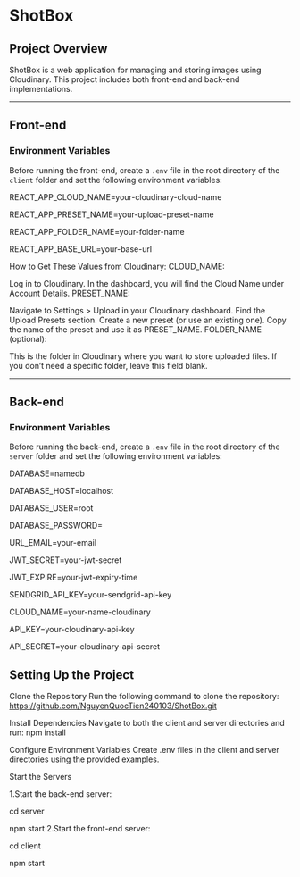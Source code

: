 # ShotBox

## Project Overview
ShotBox is a web application for managing and storing images using Cloudinary. This project includes both front-end and back-end implementations.

---

## Front-end

### Environment Variables

Before running the front-end, create a `.env` file in the root directory of the `client` folder and set the following environment variables:


REACT_APP_CLOUD_NAME=your-cloudinary-cloud-name

REACT_APP_PRESET_NAME=your-upload-preset-name

REACT_APP_FOLDER_NAME=your-folder-name

REACT_APP_BASE_URL=your-base-url


How to Get These Values from Cloudinary:
CLOUD_NAME:

Log in to Cloudinary.
In the dashboard, you will find the Cloud Name under Account Details.
PRESET_NAME:

Navigate to Settings > Upload in your Cloudinary dashboard.
Find the Upload Presets section.
Create a new preset (or use an existing one).
Copy the name of the preset and use it as PRESET_NAME.
FOLDER_NAME (optional):

This is the folder in Cloudinary where you want to store uploaded files.
If you don’t need a specific folder, leave this field blank.


---

## Back-end

### Environment Variables

Before running the back-end, create a `.env` file in the root directory of the `server` folder and set the following environment variables:

DATABASE=namedb

DATABASE_HOST=localhost

DATABASE_USER=root

DATABASE_PASSWORD=

URL_EMAIL=your-email

JWT_SECRET=your-jwt-secret

JWT_EXPIRE=your-jwt-expiry-time

SENDGRID_API_KEY=your-sendgrid-api-key

CLOUD_NAME=your-name-cloudinary

API_KEY=your-cloudinary-api-key

API_SECRET=your-cloudinary-api-secret


## Setting Up the Project
Clone the Repository
Run the following command to clone the repository: https://github.com/NguyenQuocTien240103/ShotBox.git

Install Dependencies
Navigate to both the client and server directories and run: npm install

Configure Environment Variables
Create .env files in the client and server directories using the provided examples.

Start the Servers

1.Start the back-end server:

cd server

npm start
2.Start the front-end server:

cd client

npm start
